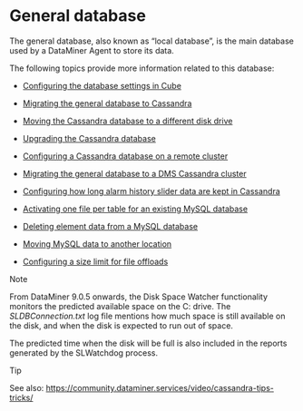 # General database

The general database, also known as “local database”, is the main database used by a DataMiner Agent to store its data.

The following topics provide more information related to this database:

- [Configuring the database settings in Cube](Configuring_the_database_settings_in_Cube.md)

- [Migrating the general database to Cassandra](Migrating_the_general_database_to_Cassandra.md)

- [Moving the Cassandra database to a different disk drive](Moving_the_Cassandra_database_to_a_different_disk_drive.md)

- [Upgrading the Cassandra database](Upgrading_the_Cassandra_database.md)

- [Configuring a Cassandra database on a remote cluster](Configuring_a_Cassandra_database_on_a_remote_cluster.md)

- [Migrating the general database to a DMS Cassandra cluster](Migrating_the_general_database_to_a_DMS_Cassandra_cluster.md)

- [Configuring how long alarm history slider data are kept in Cassandra](Configuring_how_long_alarm_history_slider_data_are_kept_in_Cassandra.md)

- [Activating one file per table for an existing MySQL database](Activating_one_file_per_table_for_an_existing_MySQL_database.md)

- [Deleting element data from a MySQL database](Deleting_element_data_from_a_MySQL_database.md)

- [Moving MySQL data to another location](Moving_MySQL_data_to_another_location.md)

- [Configuring a size limit for file offloads](Configuring_a_size_limit_for_file_offloads.md)

> [!NOTE]
> From DataMiner 9.0.5 onwards, the Disk Space Watcher functionality monitors the predicted available space on the C: drive. The *SLDBConnection.txt* log file mentions how much space is still available on the disk, and when the disk is expected to run out of space.
>
> The predicted time when the disk will be full is also included in the reports generated by the SLWatchdog process.

> [!TIP]
> See also:
> <https://community.dataminer.services/video/cassandra-tips-tricks/> 

